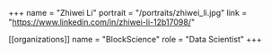 +++
name = "Zhiwei Li"
portrait = "/portraits/zhiwei_li.jpg"
link = "https://www.linkedin.com/in/zhiwei-li-12b17098/"

[[organizations]]
name = "BlockScience"
role = "Data Scientist"
+++

